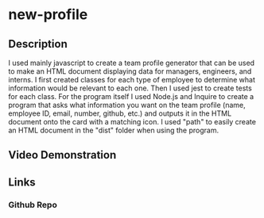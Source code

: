 # new-profile

## Description

I used mainly javascript to create a team profile generator that can be used to make an HTML document displaying data for managers, engineers, and interns. I first created classes for each type of employee to determine what information would be relevant to each one. Then I used jest to create tests for each class. For the program itself I used Node.js and Inquire to create a program that asks what information you want on the team profile (name, employee ID, email, number, github, etc.) and outputs it in the HTML document onto the card with a matching icon. I used "path" to easily create an HTML document in the "dist" folder when using the program. 

## Video Demonstration 

## Links

### Github Repo

